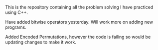 This is the repository containing all the problem solving I have practiced using C++.

Have added bitwise operators yesterday. Will work more on adding new programs.

Added Encoded Permutations, however the code is failing so would be updating changes to make it work.